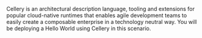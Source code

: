 Cellery is an architectural description language, tooling and extensions for popular cloud-native runtimes that enables agile development teams to easily create a composable enterprise in a technology neutral way. You will be deploying a Hello World using Cellery in this scenario.